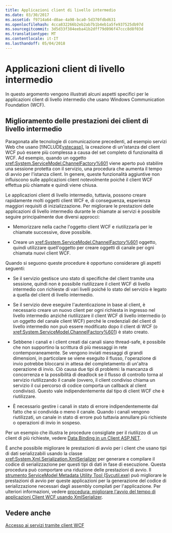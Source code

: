 ```yaml
---
title: Applicazioni client di livello intermedio
ms.date: 03/30/2017
ms.assetid: f9714a64-d0ae-4a98-bca0-5d370fdbd631
ms.openlocfilehash: 4cca832266b2eb2ab7b1b4eb1a5fe937525db97d
ms.sourcegitcommit: 3d5d33f384eeba41b2dff79d096f47ccc8d8f03d
ms.translationtype: MT
ms.contentlocale: it-IT
ms.lasthandoff: 05/04/2018
---
```

# <a name="middle-tier-client-applications"></a>Applicazioni client di livello intermedio
In questo argomento vengono illustrati alcuni aspetti specifici per le applicazioni client di livello intermedio che usano Windows Communication Foundation (WCF).  
  
## <a name="increasing-middle-tier-client-performance"></a>Miglioramento delle prestazioni dei client di livello intermedio  
 Paragonata alle tecnologie di comunicazione precedenti, ad esempio servizi Web che usano [!INCLUDE[vstecasp](../../../../includes/vstecasp-md.md)], la creazione di un'istanza del client WCF può essere più complessa a causa del set completo di funzionalità di WCF. Ad esempio, quando un oggetto <xref:System.ServiceModel.ChannelFactory%601> viene aperto può stabilire una sessione protetta con il servizio, una procedura che aumenta il tempo di avvio per l'istanza client. In genere, queste funzionalità aggiuntive non influiscono sulle applicazioni client notevolmente poiché il client WCF effettua più chiamate e quindi viene chiusa.  
  
 Le applicazioni client di livello intermedio, tuttavia, possono creare rapidamente molti oggetti client WCF e, di conseguenza, esperienza maggiori requisiti di inizializzazione. Per migliorare le prestazioni delle applicazioni di livello intermedio durante le chiamate ai servizi è possibile seguire principalmente due diversi approcci:  
  
-   Memorizzare nella cache l'oggetto client WCF e riutilizzarla per le chiamate successive, dove possibile.  
  
-   Creare un <xref:System.ServiceModel.ChannelFactory%601> oggetto, quindi utilizzare quell'oggetto per creare oggetti di canale per ogni chiamata nuovi client WCF.  
  
 Quando si seguono queste procedure è opportuno considerare gli aspetti seguenti:  
  
-   Se il servizio gestisce uno stato di specifiche del client tramite una sessione, quindi non è possibile riutilizzare il client WCF di livello intermedio con richieste di vari livelli poiché lo stato del servizio è legato a quella del client di livello intermedio.  
  
-   Se il servizio deve eseguire l'autenticazione in base al client, è necessario creare un nuovo client per ogni richiesta in ingresso nel livello intermedio anziché riutilizzare il client WCF di livello intermedio (o un oggetto del canale client WCF) perché le credenziali del client di livello intermedio non può essere modificato dopo il client di WCF (o <xref:System.ServiceModel.ChannelFactory%601>) è stato creato.  
  
-   Sebbene i canali e i client creati dai canali siano thread-safe, è possibile che non supportino la scrittura di più messaggi in rete contemporaneamente. Se vengono inviati messaggi di grandi dimensioni, in particolare se viene eseguito il flusso, l'operazione di invio potrebbe bloccarsi in attesa del completamento di un'altra operazione di invio. Ciò causa due tipi di problemi: la mancanza di concorrenza e la possibilità di deadlock se il flusso di controllo torna al servizio riutilizzando il canale (ovvero, il client condiviso chiama un servizio il cui percorso di codice comporta un callback al client condiviso). Questo vale indipendentemente dal tipo di client WCF che è riutilizzare.  
  
-   È necessario gestire i canali in stato di errore indipendentemente dal fatto che si condivida o meno il canale. Quando i canali vengono riutilizzati, un canale in stato di errore può tuttavia annullare più richieste o operazioni di invio in sospeso.  
  
 Per un esempio che illustra le procedure consigliate per il riutilizzo di un client di più richieste, vedere [Data Binding in un Client ASP.NET](../../../../docs/framework/wcf/samples/data-binding-in-an-aspnet-client.md).  
  
 È anche possibile migliorare le prestazioni di avvio per i client che usano tipi di dati serializzabili usando la classe <xref:System.Xml.Serialization.XmlSerializer> per generare e compilare il codice di serializzazione per questi tipi di dati in fase di esecuzione. Questa procedura può comportare una riduzione delle prestazioni di avvio. Il [strumento ServiceModel Metadata Utility Tool (Svcutil.exe)](../../../../docs/framework/wcf/servicemodel-metadata-utility-tool-svcutil-exe.md) può migliorare le prestazioni di avvio per queste applicazioni per la generazione del codice di serializzazione necessari dagli assembly compilati per l'applicazione. Per ulteriori informazioni, vedere [procedura: migliorare l'avvio del tempo di applicazioni Client WCF usando XmlSerializer](../../../../docs/framework/wcf/feature-details/startup-time-of-wcf-client-applications-using-the-xmlserializer.md).  
  
## <a name="see-also"></a>Vedere anche  
 [Accesso ai servizi tramite client WCF](../../../../docs/framework/wcf/feature-details/accessing-services-using-a-client.md)
